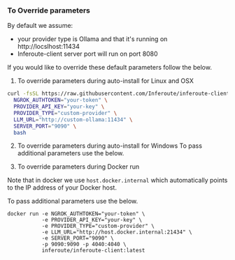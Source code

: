###  To Override parameters 

By default we assume:

- your provider type is Ollama  and that it's running on http://locslhost:11434
- Inferoute-client server port will run on port 8080

If you would like to override these default parameters follow the below.


1. To override parameters during auto-install for Linux and OSX

```bash
curl -fsSL https://raw.githubusercontent.com/Inferoute/inferoute-client/main/scripts/install.sh | \
  NGROK_AUTHTOKEN="your-token" \
  PROVIDER_API_KEY="your-key" \
  PROVIDER_TYPE="custom-provider" \
  LLM_URL="http://custom-ollama:11434" \
  SERVER_PORT="9090" \
  bash
```


2. To override parameters during auto-install for Windows 
To pass additional parameters use the below.


3. To override parameters during Docker run

Note that in docker we use `host.docker.internal` which automatically points to the IP address of your Docker host. 

To pass additional parameters use the below.
```
docker run -e NGROK_AUTHTOKEN="your-token" \
           -e PROVIDER_API_KEY="your-key" \
           -e PROVIDER_TYPE="custom-provider" \
           -e LLM_URL="http://host.docker.internal:21434" \
           -e SERVER_PORT="9090" \
           -p 9090:9090 -p 4040:4040 \
           inferoute/inferoute-client:latest
```